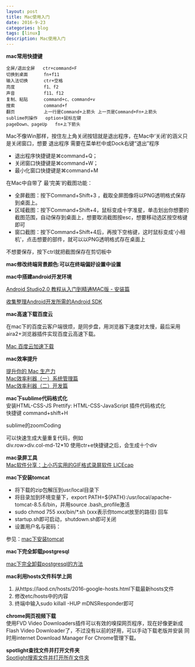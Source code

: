 ```yaml
---
layout: post
title: Mac使用入门
date: 2016-9-23
categories: blog
tags: [linux]
description: Mac使用入门
---
```



**mac常用快捷键**

```
全屏/退出全屏   ctr+command+F
切换到桌面      fn+f11
输入法切换      ctr+空格       
亮度           f1、f2
声音           f11、f12
复制、粘贴      command+c、command+v
搜索           command+f
翻页           上一行是Command+上箭头 上一页是Command+Fn+上箭头
sublime列操作   option+鼠标左键
pageDown、pageUp   fn+上下箭头
```

Mac不像Win那样，按住左上角关闭按钮就是退出程序，在Mac中‘关闭’的涵义只是关闭窗口，想要 退出程序 需要在菜单栏中或Dock右键“退出”程序

- 退出程序快捷键是⌘command+Q； 
- 关闭窗口快捷键是⌘command+W； 
- 最小化窗口快捷键是⌘command+M 


在Mac中自带了 最‘完美’的截图功能：

- 全屏截图：按下Command+Shift+3 ，截取全屏图像将以PNG透明格式保存到桌面上。      
- 区域截图：按下Command+Shift+4，鼠标变成十字准星，单击划出你想要的截图范围，自动保存到桌面上，想要取消截图按esc，想要移动选区按空格键即可   
- 窗口截图：按下Command+Shift+4后，再按下空格键，这时鼠标变成'小相机'，点击想要的部件，就可以以PNG透明格式存在桌面上      

不想要保存，按下ctrl就把截图保存在剪切板中

**mac修改终端背景颜色:可以在终端偏好设置中设置**


**mac中搭建android开发环境**

[Android Studio2.0 教程从入门到精通MAC版 - 安装篇](http://www.open-open.com/lib/view/open1466430392743.html)

[收集整理Android开发所需的Android SDK](https://github.com/inferjay/AndroidDevTools)


**mac高速下载百度云**     

在mac下的百度云客户端很烦，是同步盘，用浏览器下速度对太慢，最后采用aira2+浏览器插件实现百度云高速下载。

[Mac 百度云加速下载](http://xclient.info/a/6b6c46df-3e4f-1b17-ae30-0c8b49df92cc.html)


**mac效率提升**   

[提升你的 Mac 生产力](https://zhuanlan.zhihu.com/p/22673342)        
[Mac效率利器（一）系统管理篇](http://kaito-kidd.com/2016/09/13/Mac-edge-tools-system/)        
[Mac效率利器（二）开发篇](http://kaito-kidd.com/2016/09/26/Mac-edge-tools-dev/)


**mac下sublime代码格式化**       
安装HTML-CSS-JS Prettify: HTML-CSS-JavaScript 插件代码格式化      
快捷键 command+shift+H

sublime的zoomCoding           

可以快速生成大量重复代码，例如         
div.row>div.col-md-12*10  使用ctr+e快捷键之后，会生成十个div


**mac录屏工具**        
[Mac软件分享：上小巧实用的GIF格式录屏软件 LICEcap](http://www.cnblogs.com/emmet7life/p/4178599.html?utm_source=tuicool&utm_medium=referral)

**mac下安装tomcat**         

- 将下载的zip包解压到usr/local目录下        
- 将目录加到环境变量下，export PATH=${PATH}:/usr/local/apache-tomcat-8.5.6/bin，并用source .bash_profile激活     
- sudo chmod 755 xxx/bin/*.sh     (xxx表示你tomcat放至的路径) 回车
- startup.sh即可启动，shutdown.sh即可关闭      
- 设置用户名与密码：<user username="admin" password="1234" roles="manager-gui"/>     

参见：[mac下安装tomcat](http://blog.csdn.net/huyisu/article/details/38372663)


**mac下完全卸载postgresql**      

[mac下完全卸载postgresql的方法](http://blog.csdn.net/stk_tianwen/article/details/17757393)


**mac利用hosts文件科学上网**         

1. 从https://laod.cn/hosts/2016-google-hosts.html下载最新hosts文件    
2. 修改etc/hosts中的内容      
3. 终端中输入sudo killall -HUP mDNSResponder即可


**chrome网页视频下载**                
使用FVD Video Downloaders插件可以有效的嗅探网页程序，现在好像更新成Flash Video Downloader了，不过没有以前的好用，可以手动下载老版并安装
同时用internet Download Manager For Chrome管理下载。

**spotlight查找文件并打开文件夹**     
[Spotlight搜索文件并打开所在文件夹](http://jingyan.baidu.com/article/ab0b563084f8a9c15afa7d8a.html)